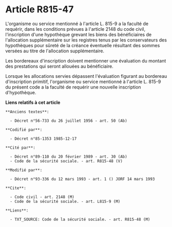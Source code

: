 # Article R815-47

L'organisme ou service mentionné à l'article L. 815-9 a la faculté de requérir, dans les conditions prévues à l'article 2148
du code civil, l'inscription d'une hypothèque grevant les biens des bénéficiaires de l'allocation supplémentaire sur les
registres tenus par les conservateurs des hypothèques pour sûreté de la créance éventuelle résultant des sommes versées au
titre de l'allocation supplémentaire. 

Les bordereaux d'inscription doivent mentionner une évaluation du montant des prestations qui seront allouées au
bénéficiaire. 

Lorsque les allocations servies dépassent l'évaluation figurant au bordereau d'inscription primitif, l'organisme ou service
mentionné à l'article L. 815-9 du présent code a la faculté de requérir une nouvelle inscription d'hypothèque.

**Liens relatifs à cet article**

	**Anciens textes**:

	  - Décret n°56-733 du 26 juillet 1956 - art. 50 (Ab)

	**Codifié par**:

	  - Décret n°85-1353 1985-12-17

	**Cité par**:

	  - Décret n°89-110 du 20 février 1989 - art. 30 (Ab)
	  - Code de la sécurité sociale. - art. R815-48 (V)

	**Modifié par**:

	  - Décret n°93-336 du 12 mars 1993 - art. 1 () JORF 14 mars 1993

	**Cite**:

	  - Code civil - art. 2148 (M)
	  - Code de la sécurité sociale. - art. L815-9 (M)

	**Liens**:

	  - TXT_SOURCE: Code de la sécurité sociale. - art. R815-48 (M)

